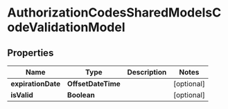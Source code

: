 

# AuthorizationCodesSharedModelsCodeValidationModel


## Properties

| Name | Type | Description | Notes |
|------------ | ------------- | ------------- | -------------|
|**expirationDate** | **OffsetDateTime** |  |  [optional] |
|**isValid** | **Boolean** |  |  [optional] |



